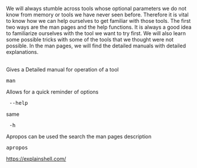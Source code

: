 We will always stumble across tools whose optional parameters we do not know from memory or tools we have never seen before. Therefore it is vital to know how we can help ourselves to get familiar with those tools. The first two ways are the man pages and the help functions. It is always a good idea to familiarize ourselves with the tool we want to try first. We will also learn some possible tricks with some of the tools that we thought were not possible. In the man pages, we will find the detailed manuals with detailed explanations.

<br>
Gives a Detailed manual for operation of a tool
<pre>
man <tool>
</pre>
Allows for a quick reminder of options
<pre>
<tool> --help
</pre>
same
<pre>
<tool> -h
</pre>

Apropos can be used the search the man pages description
<pre>
apropos <keyword>
</pre>

https://explainshell.com/

